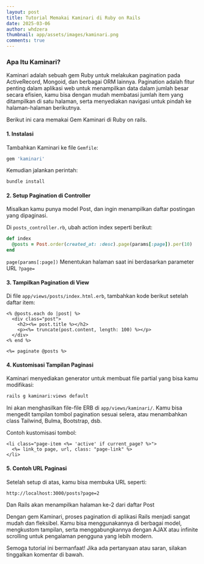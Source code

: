 ```yaml
---
layout: post
title: Tutorial Memakai Kaminari di Ruby on Rails
date: 2025-03-06
author: whdzera
thumbnail: app/assets/images/kaminari.png
comments: true
---
```

### Apa Itu Kaminari?
Kaminari adalah sebuah gem Ruby untuk melakukan pagination pada ActiveRecord, Mongoid, dan berbagai ORM lainnya. 
Pagination adalah fitur penting dalam aplikasi web untuk menampilkan data dalam jumlah besar secara efisien, kamu bisa dengan mudah membatasi jumlah item yang ditampilkan di satu halaman, serta menyediakan navigasi untuk pindah ke halaman-halaman berikutnya.

Berikut ini cara memakai Gem Kaminari di Ruby on rails.

#### 1. Instalasi

Tambahkan Kaminari ke file `Gemfile`:
```ruby
gem 'kaminari'
```
Kemudian jalankan perintah:
```ruby
bundle install
```

#### 2. Setup Pagination di Controller

Misalkan kamu punya model Post, dan ingin menampilkan daftar postingan yang dipaginasi.

Di `posts_controller.rb`, ubah action index seperti berikut:
```ruby
def index
  @posts = Post.order(created_at: :desc).page(params[:page]).per(10)
end
```
`page(params[:page])` Menentukan halaman saat ini berdasarkan parameter URL `?page=`

#### 3. Tampilkan Pagination di View

Di file `app/views/posts/index.html.erb`, tambahkan kode berikut setelah daftar item:
```erb
<% @posts.each do |post| %>
  <div class="post">
    <h2><%= post.title %></h2>
    <p><%= truncate(post.content, length: 100) %></p>
  </div>
<% end %>

<%= paginate @posts %>
```

#### 4. Kustomisasi Tampilan Paginasi

Kaminari menyediakan generator untuk membuat file partial yang bisa kamu modifikasi:
```bash
rails g kaminari:views default
```

Ini akan menghasilkan file-file ERB di `app/views/kaminari/`. Kamu bisa mengedit tampilan tombol pagination sesuai selera, atau menambahkan class Tailwind, Bulma, Bootstrap, dsb.

Contoh kustomisasi tombol:
```erb
<li class="page-item <%= 'active' if current_page? %>">
  <%= link_to page, url, class: "page-link" %>
</li>
```

#### 5. Contoh URL Paginasi

Setelah setup di atas, kamu bisa membuka URL seperti:
```
http://localhost:3000/posts?page=2
```
Dan Rails akan menampilkan halaman ke-2 dari daftar Post

Dengan gem Kaminari, proses pagination di aplikasi Rails menjadi sangat mudah dan fleksibel. Kamu bisa menggunakannya di berbagai model, mengkustom tampilan, serta menggabungkannya dengan AJAX atau infinite scrolling untuk pengalaman pengguna yang lebih modern.

Semoga tutorial ini bermanfaat! Jika ada pertanyaan atau saran, silakan tinggalkan komentar di bawah.

